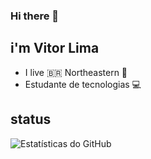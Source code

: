 ### Hi there 👋

## i'm Vitor Lima

- I live :brazil: Northeastern :space_invader:
- Estudante de tecnologias :computer: 


## status

![Estatísticas do GitHub](https://github-readme-stats.vercel.app/api?username=victor-0324&show_icons=true&count_private=true&theme=chartreuse-dark)






